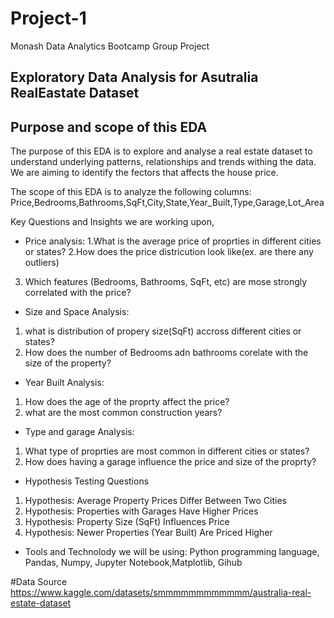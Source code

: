 # Project-1
Monash Data Analytics Bootcamp Group Project

## Exploratory Data Analysis for Asutralia RealEastate Dataset

## Purpose and scope of this EDA
The purpose of this EDA is to explore and analyse a real estate dataset to understand underlying patterns, relationships and trends withing the data.
We are aiming to identify the fectors that affects the house price.

The scope of this EDA is to analyze the following columns:
Price,Bedrooms,Bathrooms,SqFt,City,State,Year_Built,Type,Garage,Lot_Area

Key Questions and Insights we are working upon,
+ Price analysis: 
1.What is the average price of proprties in different cities or states?
2.How does the price districution look like(ex. are there any outliers)
3. Which features (Bedrooms, Bathrooms, SqFt, etc) are mose strongly correlated with the price?

+ Size and Space Analysis:
1. what is distribution of propery size(SqFt) accross different cities or states?
2. How does the number of Bedrooms adn bathrooms corelate with the size of the property?

+ Year Built Analysis:
1. How does the age of the proprty affect the price?
2. what are the most common construction years?

+ Type and garage Analysis:
1. What type of proprties are most common in different cities or states?
2. How does having a garage influence the price and size of the proprty?

+ Hypothesis Testing Questions 
1. Hypothesis: Average Property Prices Differ Between Two Cities
2. Hypothesis: Properties with Garages Have Higher Prices
3. Hypothesis: Property Size (SqFt) Influences Price
4. Hypothesis: Newer Properties (Year Built) Are Priced Higher

+ Tools and Technolody we will be using:
Python programming language, Pandas, Numpy, Jupyter Notebook,Matplotlib, Gihub

#Data Source
https://www.kaggle.com/datasets/smmmmmmmmmmmm/australia-real-estate-dataset
